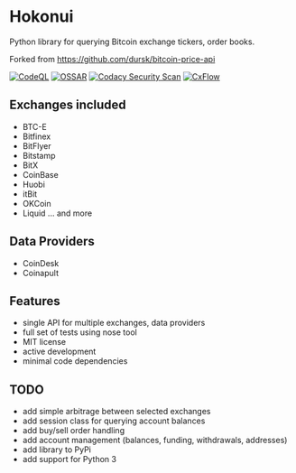 # Hokonui
Python library for querying Bitcoin exchange tickers, order books. 

Forked from <https://github.com/dursk/bitcoin-price-api>

[![CodeQL](https://github.com/laisee/hokonui/actions/workflows/codeql-analysis.yml/badge.svg)](https://github.com/laisee/hokonui/actions/workflows/codeql-analysis.yml)
[![OSSAR](https://github.com/laisee/hokonui/actions/workflows/ossar-analysis.yml/badge.svg)](https://github.com/laisee/hokonui/actions/workflows/ossar-analysis.yml)
[![Codacy Security Scan](https://github.com/laisee/hokonui/actions/workflows/codacy-analysis.yml/badge.svg)](https://github.com/laisee/hokonui/actions/workflows/codacy-analysis.yml)
[![CxFlow](https://github.com/laisee/hokonui/actions/workflows/checkmarx-analysis.yml/badge.svg)](https://github.com/laisee/hokonui/actions/workflows/checkmarx-analysis.yml)

## Exchanges included
- BTC-E
- Bitfinex
- BitFlyer
- Bitstamp
- BitX
- CoinBase
- Huobi
- itBit
- OKCoin
- Liquid
 ... and more 

## Data Providers
- CoinDesk
- Coinapult

## Features
- single API for multiple exchanges, data providers
- full set of tests using nose tool
- MIT license
- active development
- minimal code dependencies
 
## TODO
- add simple arbitrage between selected exchanges
- add session class for querying account balances
- add buy/sell order handling
- add account management (balances, funding, withdrawals, addresses)
- add library to PyPi
- add support for Python 3
